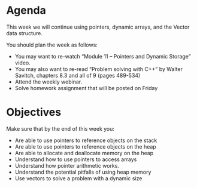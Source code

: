 # Agenda
This week we will continue using pointers, dynamic arrays, and the Vector data structure.  

You should plan the week as follows:

- You may want to re-watch “Module 11 – Pointers and Dynamic Storage” video.
- You may also want to re-read “Problem solving with C++” by Walter Savitch, chapters 8.3 and all of 9 (pages 489-534)
- Attend the weekly webinar.
- Solve homework assignment that will be posted on Friday

# Objectives
Make sure that by the end of this week you:

- Are able to use pointers to reference objects on the stack
- Are able to use pointers to reference objects on the heap
- Are able to allocate and deallocate memory on the heap
- Understand how to use pointers to access arrays
- Understand how pointer arithmetic works.
- Understand the potential pitfalls of using heap memory
- Use vectors to solve a problem with a dynamic size 
